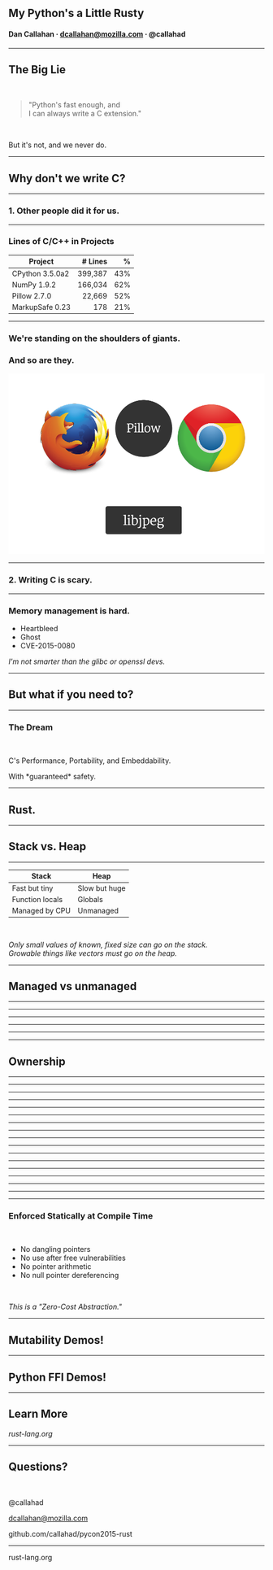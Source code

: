 ## My Python's a Little Rusty

#### Dan Callahan &middot; dcallahan@mozilla.com &middot; @callahad

---

## The Big Lie

<br>

> "Python's fast enough, and <br>
> I can always write a C extension."

<br>

But it's not, and we never do.
<!-- .element: class="fragment" -->

---

## Why don't we write C?

***

### 1. Other people did it for us.

***

### Lines of C/C++ in Projects

|     Project     | # Lines |  %  |
| --------------- | -------:| ---:|
| CPython 3.5.0a2 | 399,387 | 43% |
| NumPy 1.9.2     | 166,034 | 62% |
| Pillow 2.7.0    |  22,669 | 52% |
| MarkupSafe 0.23 |     178 | 21% |

***

### We're standing on the shoulders of giants.

### And so are they.
<!-- .element: class="fragment" -->

![Pillow links to libjpeg](img/libjpeg.png)
<!-- .element: class="fragment" style="max-height: 65%; max-width: 65%;" -->

***

### 2. Writing C is **scary**.

***

### Memory management is **hard**.

- Heartbleed <!-- .element: class="fragment" -->
- Ghost <!-- .element: class="fragment" -->
- CVE-2015-0080 <!-- .element: class="fragment" -->

_I'm not smarter than the glibc or openssl devs._
<!-- .element: class="fragment" -->

---

## But what if you **need** to?

***

### The Dream

<br>

<span class="fragment">C's Performance</span><span class="fragment">, Portability</span><span class="fragment">, and Embeddability.</span>

<!-- .element: class="fragment" --> With *guaranteed* safety.

---

## Rust.

---

## Stack vs. Heap

***

|      Stack      |     Heap      |
| --------------- | ------------- |
| Fast but tiny   | Slow but huge |
| Function locals | Globals       |
| Managed by CPU  | Unmanaged     |

<br>

_Only small values of known, fixed size can go on the stack.
<br>
Growable things like vectors must go on the heap._

---

## Managed vs unmanaged

***
<!-- .slide: data-background-transition="none" data-background="img/ownership/01.jpg" -->
***
<!-- .slide: data-background-transition="none" data-background="img/ownership/02.jpg" -->
***
<!-- .slide: data-background-transition="none" data-background="img/ownership/03.jpg" -->
***
<!-- .slide: data-background-transition="none" data-background="img/ownership/04.jpg" -->
***
<!-- .slide: data-background-transition="none" data-background="img/ownership/04.jpg" -->

---

## Ownership

<!-- .slide: data-background-transition="none" -->

***
<!-- .slide: data-background-transition="none" data-background="img/ownership/05.jpg" -->
***
<!-- .slide: data-background-transition="none" data-background="img/ownership/06.jpg" -->
***
<!-- .slide: data-background-transition="none" data-background="img/ownership/07.jpg" -->
***
<!-- .slide: data-background-transition="none" data-background="img/ownership/08.jpg" -->
***
<!-- .slide: data-background-transition="none" data-background="img/ownership/09.jpg" -->
***
<!-- .slide: data-background-transition="none" data-background="img/ownership/10.jpg" -->
***
<!-- .slide: data-background-transition="none" data-background="img/ownership/11.jpg" -->
***
<!-- .slide: data-background-transition="none" data-background="img/ownership/12.jpg" -->
***
<!-- .slide: data-background-transition="none" data-background="img/ownership/13.jpg" -->
***
<!-- .slide: data-background-transition="none" data-background="img/ownership/14.jpg" -->
***
<!-- .slide: data-background-transition="none" data-background="img/ownership/15.jpg" -->
***
<!-- .slide: data-background-transition="none" data-background="img/ownership/16.jpg" -->
***
<!-- .slide: data-background-transition="none" data-background="img/ownership/17.jpg" -->
***
<!-- .slide: data-background-transition="none" data-background="img/ownership/18.jpg" -->
***
<!-- .slide: data-background-transition="none" data-background="img/ownership/19.jpg" -->
***
<!-- .slide: data-background-transition="none" data-background="img/ownership/20.jpg" -->
***

### Enforced Statically at Compile Time

<br>

- No dangling pointers
- No use after free vulnerabilities
- No pointer arithmetic
- No null pointer dereferencing

<br>

_This is a "Zero-Cost Abstraction."_

---

## Mutability Demos!

---

## Python FFI Demos!

---

## Learn More

_rust-lang.org_

---

## Questions?

<br>

@callahad

dcallahan@mozilla.com

github.com/callahad/pycon2015-rust

___

rust-lang.org

